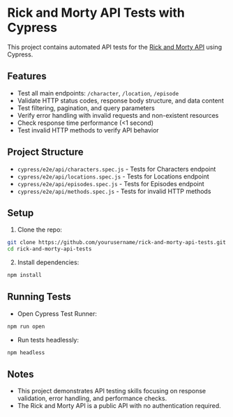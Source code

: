 # Rick and Morty API Tests with Cypress

This project contains automated API tests for the [Rick and Morty API](https://rickandmortyapi.com/) using Cypress.

## Features

- Test all main endpoints: `/character`, `/location`, `/episode`
- Validate HTTP status codes, response body structure, and data content
- Test filtering, pagination, and query parameters
- Verify error handling with invalid requests and non-existent resources
- Check response time performance (<1 second)
- Test invalid HTTP methods to verify API behavior

## Project Structure

- `cypress/e2e/api/characters.spec.js` - Tests for Characters endpoint
- `cypress/e2e/api/locations.spec.js` - Tests for Locations endpoint
- `cypress/e2e/api/episodes.spec.js` - Tests for Episodes endpoint
- `cypress/e2e/api/methods.spec.js` - Tests for invalid HTTP methods

## Setup

1. Clone the repo:

```bash
git clone https://github.com/yourusername/rick-and-morty-api-tests.git
cd rick-and-morty-api-tests
```

2. Install dependencies:

```bash
npm install
```

## Running Tests

- Open Cypress Test Runner:

```bash
npm run open
```

- Run tests headlessly:

```bash
npm headless
```

## Notes

- This project demonstrates API testing skills focusing on response validation, error handling, and performance checks.
- The Rick and Morty API is a public API with no authentication required.
